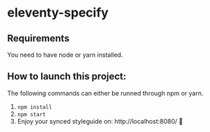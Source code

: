 # eleventy-specify

## Requirements
You need to have node or yarn installed.


## How to launch this project:
The following commands can either be runned through npm or yarn.

1. `npm install`
2. `npm start`
3. Enjoy your synced styleguide on: http://localhost:8080/ 🎉